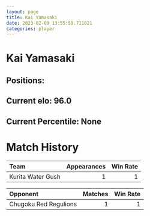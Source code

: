 ```yaml
---  
layout: page  
title: Kai Yamasaki  
date: 2023-02-09 13:55:59.711021  
categories: player  
---
```

# Kai Yamasaki

## Positions: 

## Current elo: 96.0

## Current Percentile: None

# Match History


| Team              |   Appearances |   Win Rate |
|:------------------|--------------:|-----------:|
| Kurita Water Gush |             1 |          1 |

| Opponent              |   Matches |   Win Rate |
|:----------------------|----------:|-----------:|
| Chugoku Red Regulions |         1 |          1 |